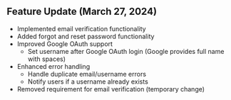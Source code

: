 ## Feature Update (March 27, 2024)

- Implemented email verification functionality
- Added forgot and reset password functionality
- Improved Google OAuth support
  - Set username after Google OAuth login (Google provides full name with spaces)
- Enhanced error handling
  - Handle duplicate email/username errors
  - Notify users if a username already exists
- Removed requirement for email verification (temporary change)